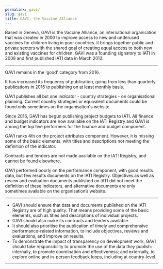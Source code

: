 ```yaml
---
permalink: gavi/
slug: gavi
title: GAVI, the Vaccine Alliance
---
```


Based in Geneva, GAVI is the Vaccine Alliance, an international organisation that was created in 2000 to improve access to new and underused vaccines for children living in poor countries. It brings together public and private sectors with the shared goal of creating equal access to both new and existing vaccines for children. GAVI was a founding signatory to IATI in 2008 and first published IATI data in March 2012.

---

GAVI remains in the 'good' category from 2016.

It has increased its frequency of publication, going from less than quarterly publications in 2016 to publishing on at least monthly basis. 

GAVI publishes all but one indicator - country strategies - on organisational planning. Current country strategies or equivalent documents could be found only sometimes on the organisation's website.

Since 2016, GAVI has begun publishing project budgets to IATI. All finance and budget indicators are now available on the IATI Registry and GAVI is among the top five performers for the finance and budget component.

GAVI ranks 4th on the project attributes component. However, it is missing some of the basic elements, with titles and descriptions not meeting the definition of the indicator.

Contracts and tenders are not made available on the IATI Registry, and cannot be found elsewhere.

GAVI performed poorly on the performance component, with good results data, but few results documents on the IATI Registry. Objectives as well as review and evaluation documents published on IATI did not meet the definition of these indicators, and alternative documents are only sometimes available on the organisation’s website.

---

 * GAVI should ensure that data and documents published on the IATI Registry are of high quality. That means providing some of the basic elements, such as titles and descriptions of individual projects.
 * GAVI should also make its contracts and tenders available.
 * It should also prioritise the publication of timely and comprehensive performance-related information, to include objectives, reviews and evaluations, and improve on results.
 * To demonstrate the impact of transparency on development work, GAVI should take responsibility to promote the use of the data they publish: internally, to promote coordination and effectiveness; and externally, to explore online and in-person feedback loops, including at country-level.

---

